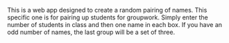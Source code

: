 This is a web app designed to create a random pairing of names. This specific one is for pairing up students for groupwork. Simply enter the number of students in class and then one name in each box. If you have an odd number of names, the last group will be a set of three.